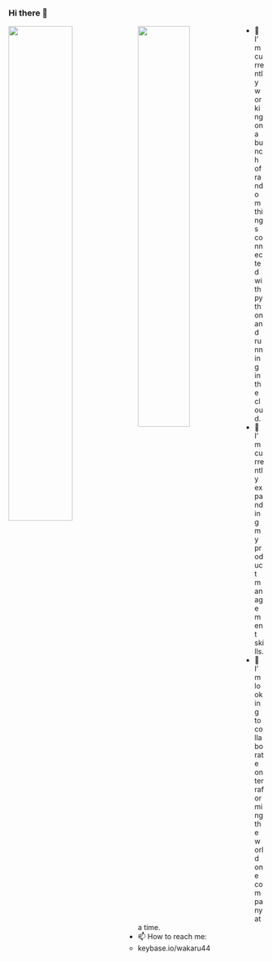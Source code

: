 <!--
**wakaru44/wakaru44** is a ✨ _special_ ✨ repository because its `README.md` (this file) appears on your GitHub profile.

Here are some ideas to get you started:

- 🔭 I’m currently working on ...
- 🌱 I’m currently learning ...
- 👯 I’m looking to collaborate on ...
- 🤔 I’m looking for help with ...
- 💬 Ask me about ...
- 📫 How to reach me: ...
- 😄 Pronouns: ...
- ⚡ Fun fact: ...
-->

### Hi there 👋


<img align="left" src="https://github-readme-stats.vercel.app/api?username=wakaru44&count_private=true&show_icons=true" width="50%"/><img align="left" src="https://github-readme-stats.vercel.app/api/top-langs/?username=wakaru44&layout=compact" width="45%" />



- 🔭 I’m currently working on a bunch of random things connected with python and running in the cloud.
- 🌱 I’m currently expanding my product management skills.
- 👯 I’m looking to collaborate on terraforming the world one company at a time.
- 📫 How to reach me:
    - keybase.io/wakaru44

<!--
- 🤔 I’m looking for help with ...
- 💬 Ask me about ...
- 😄 Pronouns: ...
- ⚡ Fun fact: ...
-->
